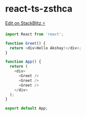 # react-ts-zsthca

[Edit on StackBlitz ⚡️](https://stackblitz.com/edit/react-ts-zsthca)

```js
import React from 'react';

function Greet() {
  return <div>Hello Akshay!</div>;
}

function App() {
  return (
    <div>
      <Greet />
      <Greet />
      <Greet />
    </div>
  );
}

export default App;

```
